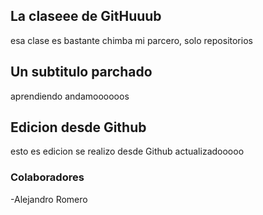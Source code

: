 ## La claseee de GitHuuub
esa clase es bastante chimba mi parcero, solo repositorios

## Un subtitulo parchado
aprendiendo andamoooooos

## Edicion desde Github
esto es edicion se realizo desde Github actualizadooooo

### Colaboradores
-Alejandro Romero
